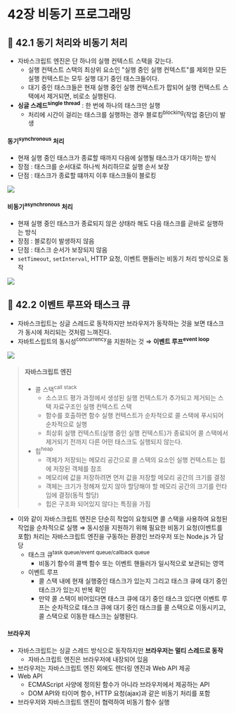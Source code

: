 # 42장 비동기 프로그래밍

## 📂 42.1 동기 처리와 비동기 처리
- 자바스크립트 엔진은 단 하나의 실행 컨텍스트 스택을 갖는다.
  - 실행 컨텍스트 스택의 최상위 요소인 "실행 중인 실행 컨텍스트"를 제외한 모든 실행 컨텍스트는 모두 실행 대기 중인 태스크들이다.
  - 대기 중인 태스크들은 현재 실행 중인 실행 컨텍스트가 팝되어 실행 컨텍스트 스택에서 제거되면, 비로소 실행된다.
- **싱글 스레드<sup>single thread</sup>** : 한 번에 하나의 태스크만 실행
  - 처리에 시간이 걸리는 태스크를 실행하는 경우 블로킹<sup>blocking</sup>(작업 중단)이 발생

#### 동기<sup>synchronous</sup> 처리
- 현재 실행 중인 태스크가 종료할 때까지 다음에 실행될 태스크가 대기하는 방식
- 장점 : 태스크를 순서대로 하나씩 처리하므로 실행 순서 보장
- 단점 : 태스크가 종료할 떄까지 이후 태스크들이 블로킹

![](https://i.imgur.com/9Vhtd29.png)

#### 비동기<sup>asynchronous</sup> 처리
- 현재 실행 중인 태스크가 종료되지 않은 상태라 해도 다음 태스크를 곧바로 실행하는 방식
- 장점 : 블로킹이 발생하지 않음
- 단점 : 태스크 순서가 보장되지 않음
- `setTimeout`, `setInterval`, HTTP 요청, 이벤트 핸들러는 비동기 처리 방식으로 동작

![](https://i.imgur.com/CdbT6wc.png)

## 📂 42.2 이벤트 루프와 태스크 큐
- 자바스크립트는 싱글 스레드로 동작하지만 브라우저가 동작하는 것을 보면 태스크가 동시에 처리되는 것처럼 느껴진다.
- 자바트스립트의 동시성<sup>concurrency</sup>을 지원하는 것 ⇒ **이벤트 루프<sup>event loop</sup>**

![](https://i.imgur.com/DSf3c2j.png)

> #### 자바스크립트 엔진
> - 콜 스택<sup>call stack</sup>
>   - 소스코드 평가 과정에서 생성된 실행 컨텍스트가 추가되고 제거되는 스택 자료구조인 실행 컨텍스트 스택
>   - 함수를 호출하면 함수 실행 컨텍스트가 순차적으로 콜 스택에 푸시되어 순차적으로 실행
>   - 최상휘 실행 컨텍스트(실행 중인 실행 컨텍스트)가 종료되어 콜 스택에서 제거되기 전까지 다른 어떤 태스크도 실행되지 않는다.
> - 힙<sup>heap</sup>
>   - 객체가 저장되는 메모리 공간으로 콜 스택의 요소인 실행 컨텍스트는 힙에 저장된 객체를 참조
>   - 메모리에 값을 저장하려면 먼저 값을 저장할 메모리 공간의 크기를 결정
>   - 객체는 크기가 정해져 있지 않아 할당해야 할 메모리 공간의 크기를 런타임에 결정(동적 할당)
>   - 힙은 구조화 되어있지 않다는 특징을 가짐

- 이와 같이 자바스크립트 엔진은 단순히 작업이 요청되면 콜 스택을 사용하여 요청된 작업을 순차적으로 실행
⇒ 동시성을 지원하기 위해 필요한 비동기 요청(이벤트를 포함) 처리는 자바스크립트 엔진을 구동하는 환경인 브라우저 또는 Node.js 가 담당
  - 태스크 큐<sup>task queue/event queue/callback queue</sup>
    - 비동기 함수의 콜백 함수 또는 이벤트 핸들러가 일시적으로 보관되는 영역
  - 이벤트 루프
    - 콜 스택 내에 현재 실행중인 태스크가 있는지 그리고 태스크 큐에 대기 중인 태스크가 있는지 반복 확인
    - 만약 콜 스택이 비어있다면 태스크 큐에 대기 중인 태스크 있다면 이벤트 루프는 순차적으로 태스크 큐에 대기 중인 태스크를 콜 스택으로 이동시키고, 콜 스택으로 이동한 태스크는 실행된다.

#### 브라우저
- 자바스크립트는 싱글 스레드 방식으로 동작하지만 **브라우저는 멀티 스레드로 동작**
  - 자바스크립트 엔진은 브라우저에 내장되어 있음
- 브라우저는 자바스크립트 엔진 외에도 렌더링 엔진과 Web API 제공
- Web API
  - ECMAScript 사양에 정의된 함수가 아니라 브라우저에서 제공하는 API
  - DOM API와 타이머 함수, HTTP 요청(ajax)과 같은 비동기 처리를 포함
- 브라우저와 자바스크립트 엔진이 협력하여 비동기 함수 실행